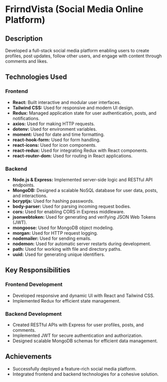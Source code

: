 # FrirndVista (Social Media Online Platform)

## Description

Developed a full-stack social media platform enabling users to create profiles, post updates, follow other users, and engage with content through comments and likes.

## Technologies Used

### Frontend

- **React:** Built interactive and modular user interfaces.
- **Tailwind CSS:** Used for responsive and modern UI design.
- **Redux:** Managed application state for user authentication, posts, and notifications.
- **axios:** Used for making HTTP requests.
- **dotenv:** Used for environment variables.
- **moment:** Used for date and time formatting.
- **react-hook-form:** Used for form handling.
- **react-icons:** Used for icon components.
- **react-redux:** Used for integrating Redux with React components.
- **react-router-dom:** Used for routing in React applications.

### Backend

- **Node.js & Express:** Implemented server-side logic and RESTful API endpoints.
- **MongoDB:** Designed a scalable NoSQL database for user data, posts, and interactions.
- **bcryptjs:** Used for hashing passwords.
- **body-parser:** Used for parsing incoming request bodies.
- **cors:** Used for enabling CORS in Express middleware.
- **jsonwebtoken:** Used for generating and verifying JSON Web Tokens (JWT).
- **mongoose:** Used for MongoDB object modeling.
- **morgan:** Used for HTTP request logging.
- **nodemailer:** Used for sending emails.
- **nodemon:** Used for automatic server restarts during development.
- **path:** Used for working with file and directory paths.
- **uuid:** Used for generating unique identifiers.

## Key Responsibilities

### Frontend Development

- Developed responsive and dynamic UI with React and Tailwind CSS.
- Implemented Redux for efficient state management.

### Backend Development

- Created RESTful APIs with Express for user profiles, posts, and comments.
- Implemented JWT for secure authentication and authorization.
- Designed scalable MongoDB schemas for efficient data management.


## Achievements

- Successfully deployed a feature-rich social media platform.
- Integrated frontend and backend technologies for a cohesive solution.


